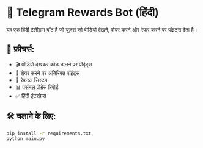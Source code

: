 # 🎁 Telegram Rewards Bot (हिंदी)

यह एक हिंदी टेलीग्राम बॉट है जो यूज़र्स को वीडियो देखने, शेयर करने और रेफर करने पर पॉइंट्स देता है।

## 🌟 फ़ीचर्स:
- 🎬 वीडियो देखकर कोड डालने पर पॉइंट्स
- 📢 शेयर करने पर अतिरिक्त पॉइंट्स
- 🤝 रेफरल सिस्टम
- 📊 पर्सनल प्रोग्रेस रिपोर्ट
- ✅ हिंदी इंटरफ़ेस

## 🛠️ चलाने के लिए:

```bash
pip install -r requirements.txt
python main.py
